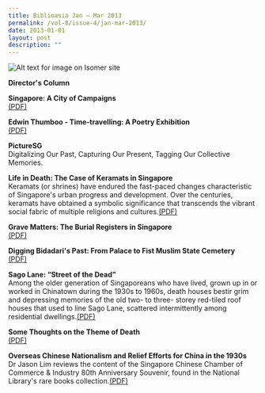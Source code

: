 ```yaml
---
title: Biblioasia Jan – Mar 2013
permalink: /vol-8/issue-4/jan-mar-2013/
date: 2013-01-01
layout: post
description: ""
---
```

![Alt text for image on Isomer site](/images/covers/ba8-4.jpg)

**Director's Column**

**Singapore: A City of Campaigns**<br>[(PDF)](/files/pdf/vol-8/issue-4/v8-issue4_SingaporeCampaigns.pdf)

**Edwin Thumboo - Time-travelling: A Poetry Exhibition**<br>[(PDF)](/files/pdf/vol-8/issue-4/v8-issue4_PoetryExhibition.pdf)

**PictureSG**<br>
Digitalizing Our Past, Capturing Our Present, Tagging Our Collective Memories.

**Life in Death: The Case of Keramats in Singapore**<br>
Keramats (or shrines) have endured the fast-paced changes characteristic of Singapore's urban progress and development. Over the centuries, keramats have obtained a symbolic significance that transcends the vibrant social fabric of multiple religions and cultures.[(PDF)](/files/pdf/vol-8/issue-4/v8-issue4_Keramats.pdf)

**Grave Matters: The Burial Registers in Singapore**<br>[(PDF)](/files/pdf/vol-8/issue-4/v8-issue4_GraveMatters.pdf)

**Digging Bidadari's Past: From Palace to Fist Muslim State Cemetery**<br>[(PDF)](/files/pdf/vol-8/issue-4/v8-issue4_BidadariPast.pdf)

**Sago Lane: “Street of the Dead”**<br>
Among the older generation of Singaporeans who have lived, grown up in or worked in Chinatown during the 1930s to 1960s, death houses bestir grim and depressing memories of the old two- to three- storey red-tiled roof houses that used to line Sago Lane, scattered intermittently among residential dwellings.[(PDF)](/files/pdf/vol-8/issue-4/v8-issue4_SagoLane.pdf)

**Some Thoughts on the Theme of Death**<br>[(PDF)](/files/pdf/vol-8/issue-4/v8-issue4_ThemeDeath.pdf)

**Overseas Chinese Nationalism and Relief Efforts for China in the 1930s**<br>
Dr Jason Lim reviews the content of the Singapore Chinese Chamber of Commerce & Industry 80th Anniversary Souvenir, found in the National Library's rare books collection.[(PDF)](/files/pdf/vol-8/issue-4/v8-issue4_ChinaReliefEfforts.pdf)